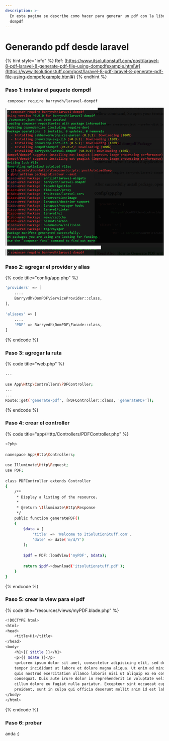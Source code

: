```yaml
---
description: >-
  En esta pagina se describe como hacer para generar un pdf con la libreria
  dompdf
---
```


# Generando pdf desde laravel

{% hint style="info" %}
Ref: [https://www.itsolutionstuff.com/post/laravel-8-pdf-laravel-8-generate-pdf-file-using-dompdfexample.html\#](https://www.itsolutionstuff.com/post/laravel-8-pdf-laravel-8-generate-pdf-file-using-dompdfexample.html#)
{% endhint %}

### Paso 1: instalar el paquete dompdf

```bash
 composer require barryvdh/laravel-dompdf
```

![](../.gitbook/assets/sin-titulo.png)

### Paso 2: agregar el provider y alias

{% code title="config/app.php" %}
```bash
'providers' => [
	....
	Barryvdh\DomPDF\ServiceProvider::class,
],
  
'aliases' => [
	....
	'PDF' => Barryvdh\DomPDF\Facade::class,
]

```
{% endcode %}

### Paso 3: agregar la ruta

{% code title="web.php" %}
```bash
...

use App\Http\Controllers\PDFController;
...
...
Route::get('generate-pdf', [PDFController::class, 'generatePDF']);
```
{% endcode %}

### Paso 4: crear el controller

{% code title="app/Http/Controllers/PDFController.php" %}
```bash
<?php
  
namespace App\Http\Controllers;
  
use Illuminate\Http\Request;
use PDF;
  
class PDFController extends Controller
{
    /**
     * Display a listing of the resource.
     *
     * @return \Illuminate\Http\Response
     */
    public function generatePDF()
    {
        $data = [
            'title' => 'Welcome to ItSolutionStuff.com',
            'date' => date('m/d/Y')
        ];
          
        $pdf = PDF::loadView('myPDF', $data);
    
        return $pdf->download('itsolutionstuff.pdf');
    }
}
```
{% endcode %}

### Paso 5: crear la view para el pdf

{% code title="resources/views/myPDF.blade.php" %}
```bash
<!DOCTYPE html>
<html>
<head>
    <title>Hi</title>
</head>
<body>
    <h1>{{ $title }}</h1>
    <p>{{ $date }}</p>
    <p>Lorem ipsum dolor sit amet, consectetur adipisicing elit, sed do eiusmod
    tempor incididunt ut labore et dolore magna aliqua. Ut enim ad minim veniam,
    quis nostrud exercitation ullamco laboris nisi ut aliquip ex ea commodo
    consequat. Duis aute irure dolor in reprehenderit in voluptate velit esse
    cillum dolore eu fugiat nulla pariatur. Excepteur sint occaecat cupidatat non
    proident, sunt in culpa qui officia deserunt mollit anim id est laborum.</p>
</body>
</html>
```
{% endcode %}

### Paso 6: probar

anda :\)

